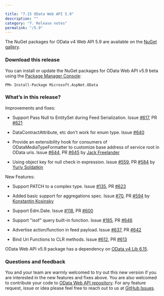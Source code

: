 ```yaml
---

title: "7.15 OData Web API 5.9"
description: ""
category: "7. Release notes"
permalink: "/5.9"
---
```


The NuGet packages for OData v4 Web API 5.9 are available on the [NuGet gallery](https://www.nuget.org/).

### Download this release

You can install or update the NuGet packages for OData Web API v5.9 beta using the [Package Manager Console](http://docs.nuget.org/docs/start-here/using-the-package-manager-console):

```
PM> Install-Package Microsoft.AspNet.OData
```

### What’s in this release?

Improvements and fixes:

* Support Pass Null to EntitySet during Feed Serialization. Issue [#617](https://github.com/OData/WebApi/issues/617), PR [#621](https://github.com/OData/WebApi/pull/621)

* DataContractAttribute, etc don't work for enum type. Issue [#640](https://github.com/OData/WebApi/issues/640)

* Provide an extensibility hook for consumers of ODataMediaTypeFormatter to customize base address of service root in OData uris. Issue [#644](https://github.com/OData/WebApi/issues/644), PR [#645](https://github.com/OData/WebApi/pull/645) by [Jack Freelander](https://github.com/jackfree)

* Using object key for null check in expression. Issue [#559](https://github.com/OData/WebApi/issues/559), PR [#584](https://github.com/OData/WebApi/pull/584) by [Yuriy Soldatkin](https://github.com/postoronnimw) 



New Features:

* Support PATCH to a complex type. Issue [#135](https://github.com/OData/WebApi/issues/135), PR [#623](https://github.com/OData/WebApi/pull/623)

* Added basic support for aggregations spec. Issue [#70](https://github.com/OData/WebApi/issues/70), PR [#594](https://github.com/OData/WebApi/pull/594)  by [Konstantin Kosinsky](https://github.com/kosinsky)

* Support Edm.Date. Issue [#118](https://github.com/OData/WebApi/pull/118), PR [#600](https://github.com/OData/WebApi/pull/600)

* Support "isof" query built-in function. Issue [#185](https://github.com/OData/WebApi/issues/185), PR [#646](https://github.com/OData/WebApi/pull/646)

* Advertise action/function in feed payload. Issue [#637](https://github.com/OData/WebApi/issues/637), PR [#642](https://github.com/OData/WebApi/pull/642)

* Bind Uri Functions to CLR methods. Issue [#612](https://github.com/OData/WebApi/issues/612), PR [#613](https://github.com/OData/WebApi/pull/613)

OData Web API v5.9 package has a dependency on [OData v4 Lib 6.15](http://odata.github.io/odata.net/#ODL-6.15.0).

### Questions and feedback

You and your team are warmly welcomed to try out this new version if you are interested in the new features and fixes above. You are also welcomed to contribute your code to [OData Web API repository](https://github.com/OData/WebApi). For any feature request, issue or idea please feel free to reach out to us at 
[GitHub Issues](https://github.com/OData/WebApi/issues). 
